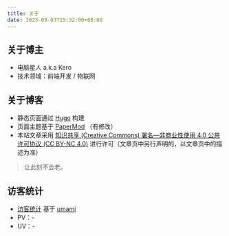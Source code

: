 ```yaml
---
title: 关于
date: 2023-08-03T15:32:00+08:00
---
```


## 关于博主

- 电脑星人 <span class="secondary" title="also known as">a.k.a</span> Kero
- 技术领域：前端开发 <span class="secondary mh-1">/</span> 物联网

## 关于博客

- 静态页面通过 <a href="https://gohugo.io/" target="_blank">Hugo</a> 构建
- 页面主题基于 <a href="https://github.com/adityatelange/hugo-PaperMod" target="_blank">PaperMod</a> （有修改）
- 本站文章采用 <a href="https://creativecommons.org/licenses/by-nc/4.0/deed.zh" target="_blank">知识共享 (Creative Commons) 署名—非商业性使用 4.0 公共许可协议 (CC BY-NC 4.0)</a> 进行许可（文章页中另行声明的，以文章页中的描述为准）

> 让此刻不会老。

## 访客统计

- [访客统计](https://pageview.imkero.net/share/ZfoflOcp/imkero) 基于 [umami](https://github.com/umami-software/umami)
- PV：<span id="pv-text">-</span>
- UV：<span id="uv-text">-</span>

<script>
(function() {
  if (!window.fetch) return;
  fetch('https://pageview.imkero.net/api/share/stats/ZfoflOcp')
    .then((response) => {
      return response.json();
    })
    .then((res) => {
      document.getElementById('pv-text').innerText = String(res.pageviews.value);
      document.getElementById('uv-text').innerText = String(res.uniques.value);
    })
    .catch((error) => {
      console.error('[stats] fetch stats fail', error);
    });
})();
</script>

